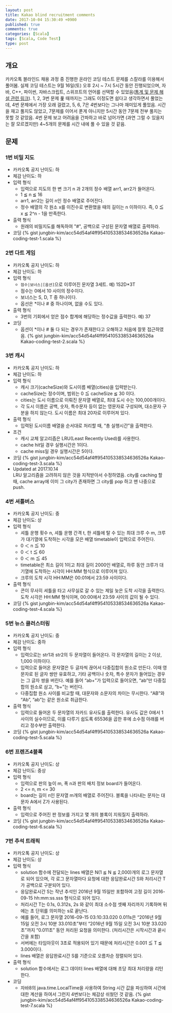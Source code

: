 ```yaml
---
layout: post
title: Kakao blind recruitment comments
date: 2017-10-04 15:30:49 +0900
published: true
comments: true
categories: [Scala]
tags: [Scala, Code Test]
type: post
---
```


## 개요 
카카오톡 블라인드 채용 과정 중 진행한 온라인 코딩 테스트 문제를 스칼라를 이용해서 풀어봄.
실제 코딩 테스트는 9월 16일(토) 오후 2시 ~ 7시 5시간 동안 진행되었으며, 
자바, C++, 파이썬, 자바스크립트, 스위프트의 언어를 선택할 수 있었음([통계 및 문제 해설 관련 링크](http://tech.kakao.com/2017/09/27/kakao-blind-recruitment-round-1/)). 
1, 2, 3번 문제 풅 때까지는 그래도 이정도면 쉽다고 생각하면서 풀었는데, 
4번 문제에서 가장 오래 걸렸고, 5, 6, 7은 4번보다는 그나마 재미있게 풀었음.
시간을 재고 풀지도 않았고, 7문제를 이어서 푼게 아니지만 5시간 동안 7문제 전부 풀지는 못할 것 같았음.
4번 문제 보고 어려움을 간파하고 바로 넘어가면 (과연 그럴 수 있을지는 잘 모르겠지만) 
4~5개의 문제를 시간 내에 풀 수 있을 것 같음.

## 문제

### 1번 비밀 지도
- 카카오톡 공지 난이도: 하
- 체감 난이도: 하
- 입력 형식
    + 입력으로 지도의 한 변 크기 n 과 2개의 정수 배열 arr1, arr2가 들어온다.
    + 1 ≦ n ≦ 16
    + arr1, arr2는 길이 n인 정수 배열로 주어진다.
    + 정수 배열의 각 원소 x를 이진수로 변환했을 때의 길이는 n 이하이다. 즉, 0 ≦ x ≦ 2^n - 1을 만족한다.
- 출력 형식
    + 원래의 비밀지도를 해독하여 "#", 공백으로 구성된 문자열 배열로 출력하라.
- 코딩
{% gist jungbin-kim/acc54d54af4ff954105338534636526a Kakao-coding-test-1.scala %}

### 2번 다트 게임
- 카카오톡 공지 난이도: 하
- 체감 난이도: 하
- 입력 형식
    + `점수|보너스|[옵션]`으로 이루어진 문자열 3세트. 예) 1S2D*3T
    + 점수는 0에서 10 사이의 정수이다.
    + 보너스는 S, D, T 중 하나이다.
    + 옵선은 *이나 # 중 하나이며, 없을 수도 있다.
- 출력 형식
    + 3번의 기회에서 얻은 점수 합계에 해당하는 정수값을 출력한다. 예) 37
- 코딩
    + 옵션이 *이나 # 둘 다 되는 경우가 존재한다고 오해하고 처음에 잘못 접근하였음.
{% gist jungbin-kim/acc54d54af4ff954105338534636526a Kakao-coding-test-2.scala %}

### 3번 캐시
- 카카오톡 공지 난이도: 하
- 체감 난이도: 하
- 입력 형식
    + 캐시 크기(cacheSize)와 도시이름 배열(cities)을 입력받는다.
    + cacheSize는 정수이며, 범위는 0 ≦ cacheSize ≦ 30 이다.
    + cities는 도시 이름으로 이뤄진 문자열 배열로, 최대 도시 수는 100,000개이다.
    + 각 도시 이름은 공백, 숫자, 특수문자 등이 없는 영문자로 구성되며, 대소문자 구분을 하지 않는다. 도시 이름은 최대 20자로 이루어져 있다.
- 출력 형식
    + 입력된 도시이름 배열을 순서대로 처리할 때, “총 실행시간”을 출력한다.
- 조건
    + 캐시 교체 알고리즘은 LRU(Least Recently Used)를 사용한다.
    + cache hit일 경우 실행시간은 1이다.
    + cache miss일 경우 실행시간은 5이다.
- 코딩
{% gist jungbin-kim/acc54d54af4ff954105338534636526a Kakao-coding-test-3.scala %}
- Updated at 2017.10.14 <br />
LRU 알고리즘을 고려하지 않은 것을 지적받아서 수정하였음. 
city를 caching 할 때, cache array에 이미 그 city가 존재하면 그 city를 pop 하고 맨 나중으로 push.   

### 4번 셔틀버스
- 카카오톡 공지 난이도: 중
- 체감 난이도: 상
- 입력 형식
    + 셔틀 운행 횟수 n, 셔틀 운행 간격 t, 한 셔틀에 탈 수 있는 최대 크루 수 m, 크루가 대기열에 도착하는 시각을 모은 배열 timetable이 입력으로 주어진다.
    + 0 ＜ n ≦ 10
    + 0 ＜ t ≦ 60
    + 0 ＜ m ≦ 45
    + timetable은 최소 길이 1이고 최대 길이 2000인 배열로, 하루 동안 크루가 대기열에 도착하는 시각이 HH:MM 형식으로 이루어져 있다.
    + 크루의 도착 시각 HH:MM은 00:01에서 23:59 사이이다.
- 출력 형식
    + 콘이 무사히 셔틀을 타고 사무실로 갈 수 있는 제일 늦은 도착 시각을 출력한다. 도착 시각은 HH:MM 형식이며, 00:00에서 23:59 사이의 값이 될 수 있다.
- 코딩
{% gist jungbin-kim/acc54d54af4ff954105338534636526a Kakao-coding-test-4.scala %}

### 5번 뉴스 클러스터링
- 카카오톡 공지 난이도: 중
- 체감 난이도: 중하
- 입력 형식
    + 입력으로는 str1과 str2의 두 문자열이 들어온다. 각 문자열의 길이는 2 이상, 1,000 이하이다.
    + 입력으로 들어온 문자열은 두 글자씩 끊어서 다중집합의 원소로 만든다. 이때 영문자로 된 글자 쌍만 유효하고, 기타 공백이나 숫자, 특수 문자가 들어있는 경우는 그 글자 쌍을 버린다. 예를 들어 “ab+”가 입력으로 들어오면, “ab”만 다중집합의 원소로 삼고, “b+”는 버린다.
    + 다중집합 원소 사이를 비교할 때, 대문자와 소문자의 차이는 무시한다. “AB”와 “Ab”, “ab”는 같은 원소로 취급한다.
- 출력 형식
    + 입력으로 들어온 두 문자열의 자카드 유사도를 출력한다. 유사도 값은 0에서 1 사이의 실수이므로, 이를 다루기 쉽도록 65536을 곱한 후에 소수점 아래를 버리고 정수부만 출력한다.
- 코딩
{% gist jungbin-kim/acc54d54af4ff954105338534636526a Kakao-coding-test-5.scala %}

### 6번 프렌즈4블록
- 카카오톡 공지 난이도: 상
- 체감 난이도: 중상
- 입력 형식
    + 입력으로 판의 높이 m, 폭 n과 판의 배치 정보 board가 들어온다.
    + 2 <= n, m <= 30
    + board는 길이 n인 문자열 m개의 배열로 주어진다. 블록을 나타내는 문자는 대문자 A에서 Z가 사용된다.
- 출력 형식
    + 입력으로 주어진 판 정보를 가지고 몇 개의 블록이 지워질지 출력하라.
- 코딩
{% gist jungbin-kim/acc54d54af4ff954105338534636526a Kakao-coding-test-6.scala %}

### 7번 추석 트래픽
- 카카오톡 공지 난이도: 상
- 체감 난이도: 상
- 입력 형식
    + solution 함수에 전달되는 lines 배열은 N(1 ≦ N ≦ 2,000)개의 로그 문자열로 되어 있으며, 각 로그 문자열마다 요청에 대한 응답완료시간 S와 처리시간 T가 공백으로 구분되어 있다.
    + 응답완료시간 S는 작년 추석인 2016년 9월 15일만 포함하여 고정 길이 2016-09-15 hh:mm:ss.sss 형식으로 되어 있다.
    + 처리시간 T는 0.1s, 0.312s, 2s 와 같이 최대 소수점 셋째 자리까지 기록하며 뒤에는 초 단위를 의미하는 s로 끝난다.
    + 예를 들어, 로그 문자열 2016-09-15 03:10:33.020 0.011s은 “2016년 9월 15일 오전 3시 10분 33.010초”부터 “2016년 9월 15일 오전 3시 10분 33.020초”까지 “0.011초” 동안 처리된 요청을 의미한다. (처리시간은 시작시간과 끝시간을 포함)
    + 서버에는 타임아웃이 3초로 적용되어 있기 때문에 처리시간은 0.001 ≦ T ≦ 3.000이다.
    + lines 배열은 응답완료시간 S를 기준으로 오름차순 정렬되어 있다.
- 출력 형식
    + solution 함수에서는 로그 데이터 lines 배열에 대해 초당 최대 처리량을 리턴한다.
- 코딩
    + 자바8의 java.time.LocalTime을 사용하여 String 시간 값을 파싱하여 시간에 대한 계산을 하여서 그런지 4번보다는 체감상 쉬웠던 것 같음.
{% gist jungbin-kim/acc54d54af4ff954105338534636526a Kakao-coding-test-7.scala %}

